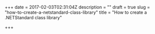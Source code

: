 +++
date = 2017-02-03T02:31:04Z
description = ""
draft = true
slug = "how-to-create-a-netstandard-class-library"
title = "How to create a .NETStandard class library"

+++




